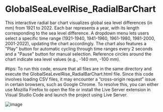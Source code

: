 # GlobalSeaLevelRise_RadialBarChart
This interactive radial bar chart visualizes global sea level differences (in mm) from 1921 to 2022. Each bar represents a year, with its length corresponding to the sea level difference. A dropdown menu lets users select a specific time range (1921-1940, 1941-1960, 1961-1980, 1981-2000, 2001-2022), updating the chart accordingly. The chart also features a "Play" button for automatic cycling through time ranges every 2 seconds and a "Pause" button for manual selection. Reference circles around the chart indicate sea level values (e.g., -140 mm, -100 mm).

#tips: To run this code, ensure that all files are in the same directory and execute the GlobalSeaLevelRise_RadialBarChart.html file. Since this code involves loading CSV files, it may encounter a “cross-origin request” issue in certain browsers, such as Google Chrome. To resolve this, you can either use Mozilla Firefox to open the file or install the Live Server extension in Visual Studio Code and launch the project using Live Server.

![image](https://github.com/user-attachments/assets/fbe55218-6738-4f88-bfb1-80f30bb2e16f)

